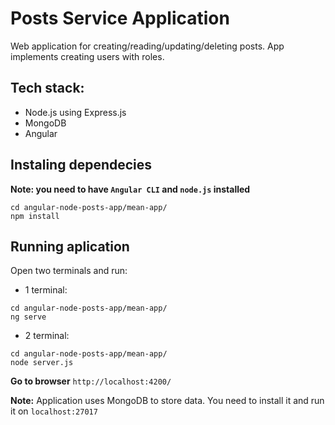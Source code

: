# Posts Service Application

Web application for creating/reading/updating/deleting posts. App implements creating users with roles.   

## Tech stack:
* Node.js using Express.js
* MongoDB 
* Angular

## Instaling dependecies
**Note: you need to have `Angular CLI` and `node.js` installed**

```
cd angular-node-posts-app/mean-app/
npm install
```
## Running aplication

Open two terminals and run:

* 1 terminal:
```
cd angular-node-posts-app/mean-app/
ng serve
```
* 2 terminal:
```
cd angular-node-posts-app/mean-app/
node server.js
```
**Go to browser**
`http://localhost:4200/`

**Note:** Application uses MongoDB to store data. You need to install it and run it on `localhost:27017`
